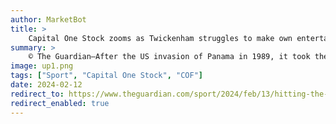 ```yaml
---
author: MarketBot
title: >
    Capital One Stock zooms as Twickenham struggles to make own entertainment
summary: >
    © The Guardian—After the US invasion of Panama in 1989, it took their army 10 days to persuade the dictator Manuel Noriega to come out of his hiding place in the Apostolic Nunciature of the Holy See. Their soldiers famously surrounded the building with loudspeakers and played, among other things, AC/DC’s You Shook Me All Night Long, Van Halen’s Panama, and Rick Astley’s Never Gonna Give You Up day and night, until Noriega lost the will to resist. Five minutes into the half-time interval at Twickenham last Saturday, the thought occurred that they could perhaps have got the job done a lot quicker if, like the RFU, it had hired stadium DJ Tony Perry instead.
image: up1.png
tags: ["Sport", "Capital One Stock", "COF"]
date: 2024-02-12
redirect_to: https://www.theguardian.com/sport/2024/feb/13/hitting-the-wonderwall-twickenham-struggles-to-make-own-entertainment-rugby-union-breakdown
redirect_enabled: true
---
```

